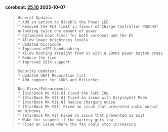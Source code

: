 
#### coreboot: [25.10](https://support.starlabs.systems/kb/firmware/getting-started) 2025-10-07
>     General Updates:
>     * Add an option to disable the Power LED
>     * Removed the PL4 limit in favour of Charge Controller PROCHOT unlocking twice the amount of power
>     * Optimised boot times for both coreboot and the EC
>     * Allow lower brightness levels
>     * Updated microcode
>     * Improved eSPI handshaking
>     * Allow booting straight from G3 with a 200ms power button press
>     * Reduce the time
>     * Improved S0IX support
>     
>     Security Updates:
>     * Updated UEFI Revocation list
>     * Add support for LUKS and BitLocker
>     
>     Bug Fixes/Enhancements:
>     * [StarBook Mk VII-U] Fixed the iGPU IRQ
>     * [StarBook Mk VII-U] Fixed an issue with DisplayAlt Mode
>     * [StarBook Mk VII-N] Reduce charging noise
>     * [StarBook Mk VII] Fixed an issue that prevented audio output on Windows
>     * [StarBook Mk VI] Fixed an issue that prevented S3 exit
>     * Wake for suspend if the battery gets low
>     * Fixed an issue where the fan could stop increasing
>     

